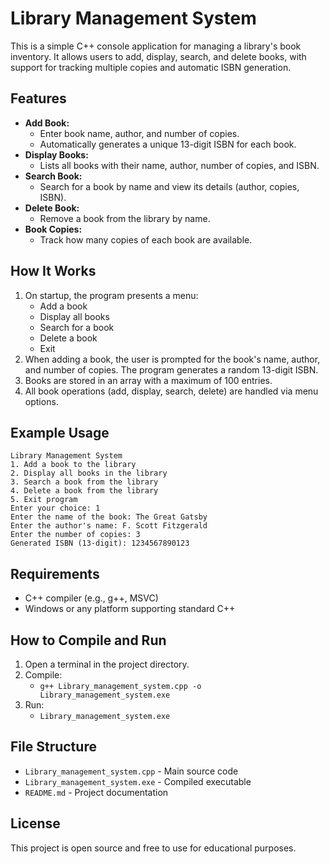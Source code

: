 # Library Management System

This is a simple C++ console application for managing a library's book inventory. It allows users to add, display, search, and delete books, with support for tracking multiple copies and automatic ISBN generation.

## Features

- **Add Book:**
  - Enter book name, author, and number of copies.
  - Automatically generates a unique 13-digit ISBN for each book.
- **Display Books:**
  - Lists all books with their name, author, number of copies, and ISBN.
- **Search Book:**
  - Search for a book by name and view its details (author, copies, ISBN).
- **Delete Book:**
  - Remove a book from the library by name.
- **Book Copies:**
  - Track how many copies of each book are available.

## How It Works

1. On startup, the program presents a menu:
    - Add a book
    - Display all books
    - Search for a book
    - Delete a book
    - Exit
2. When adding a book, the user is prompted for the book's name, author, and number of copies. The program generates a random 13-digit ISBN.
3. Books are stored in an array with a maximum of 100 entries.
4. All book operations (add, display, search, delete) are handled via menu options.

## Example Usage

```
Library Management System
1. Add a book to the library
2. Display all books in the library
3. Search a book from the library
4. Delete a book from the library
5. Exit program
Enter your choice: 1
Enter the name of the book: The Great Gatsby
Enter the author's name: F. Scott Fitzgerald
Enter the number of copies: 3
Generated ISBN (13-digit): 1234567890123
```

## Requirements

- C++ compiler (e.g., g++, MSVC)
- Windows or any platform supporting standard C++

## How to Compile and Run

1. Open a terminal in the project directory.
2. Compile:
   - `g++ Library_management_system.cpp -o Library_management_system.exe`
3. Run:
   - `Library_management_system.exe`

## File Structure

- `Library_management_system.cpp` - Main source code
- `Library_management_system.exe` - Compiled executable
- `README.md` - Project documentation

## License

This project is open source and free to use for educational purposes.
